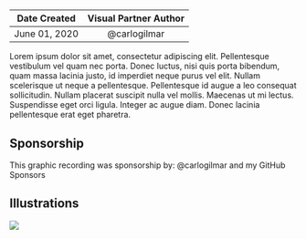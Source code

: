 #

| Date Created | Visual Partner Author |
| :----------: |:---------------------:|
|June 01, 2020 | @carlogilmar |

Lorem ipsum dolor sit amet, consectetur adipiscing elit. Pellentesque vestibulum vel quam nec porta. Donec luctus, nisi quis porta bibendum, quam massa lacinia justo, id imperdiet neque purus vel elit. Nullam scelerisque ut neque a pellentesque. Pellentesque id augue a leo consequat sollicitudin. Nullam placerat suscipit nulla vel mollis. Maecenas ut mi lectus. Suspendisse eget orci ligula. Integer ac augue diam. Donec lacinia pellentesque erat eget pharetra.

## Sponsorship

This graphic recording was sponsorship by: @carlogilmar and my GitHub Sponsors

## Illustrations

![](h)

